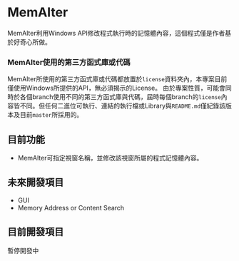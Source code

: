 # MemAlter
MemAlter利用Windows API修改程式執行時的記憶體內容，這個程式僅是作者基於好奇心所做。

### MemAlter使用的第三方函式庫或代碼
MemAlter所使用的第三方函式庫或代碼都放置於`license`資料夾內，本專案目前僅使用Windows所提供的API，無必須揭示的License。
由於專案性質，可能會同時於各個branch使用不同的第三方函式庫與代碼，屆時每個branch的`license`內容皆不同。但任何二進位可執行、連結的執行檔或Library與`README.md`僅紀錄該版本及目前`master`所採用的。

## 目前功能
* MemAlter可指定視窗名稱，並修改該視窗所屬的程式記憶體內容。

## 未來開發項目
* GUI
* Memory Address or Content Search

## 目前開發項目
暫停開發中

